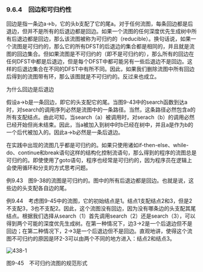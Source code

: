 ### 9.6.4　回边和可归约性

回边是指一条边a→b，它的头b支配了它的尾a。对于任何流图，每条回边都是后退边，但并不是所有的后退边都是回边。如果一个流图的任何深度优先生成树中所有后退边都是回边，那么该流图被称为可归约的（reducible）。换句话说，如果一个流图是可归约的，那么它的所有DFST的后退边的集合都是相同的，并且就是流图的回边集合。但如果流图是不可归约的（即不是可归约的），那么所有的回边在任何DFST中都是后退边，但是每个DFST中都可能另有一些后退边不是回边。这样的后退边集合在不同的DFST中有所不同。因此，如果我们删除流图中所有回边后得到的流图带有环，那么该图就是不可归约的。反过来也成立。

为什么回边是后退边

假设a→b是一条回边，即它的头支配它的尾。当图9-43中的search函数到达a时，对search的调用序列必然是流图中的一条路径。当然，这条路径必然包含a的所有支配结点。由此可知，当search（a）被调用时，对serach（b）的调用必然已经开始但尚未结束。因此，当a被加入到树中时b已经在树中，并且a是作为b的一个后代被加入的。因此a→b必然是一条后退边。

在实践中出现的流图几乎都是可归约的。如果只使用诸如if-then-else、while-do、continue和break语句这样的结构化控制流语句，那么得到的程序的流图总是可归约的。即使使用了goto语句，程序也经常是可归约的，因为程序员在逻辑上会使用循环和分支的方式思考问题。

例9.43　图9-38的流图是可归约的。图中的所有后退边都是回边。也就是说，这些边的头支配各自边的尾。

例9.44　考虑图9-45中的流图，它的初始结点是1。结点1支配结点2和3，但是2不支配3，3也不支配2。因此，这个流图没有回边，因为没有哪条边的头支配其尾结点。根据我们选择从search（1）首先调用search（2）还是search（3），可以得到两个可能的深度优先生成树。在第一种情况下，边3→2是一个后退边但不是回边；在第二种情况下，2→3是一个后退边但不是回边。直观地讲，使得这个流图不可归约的原因是环2-3可以由两个不同的地方进入：结点2和结点3。

![438-1](../Images/image04726.jpeg)

图9-45　不可归约流图的规范形式